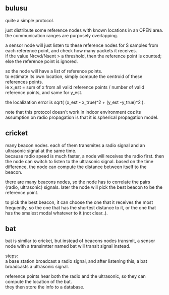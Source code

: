 bulusu
--------------------------

quite a simple protocol.

just distribute some reference nodes with known locations in an OPEN area. 
the communication ranges are purposely overlapping.

a sensor node will just listen to these reference nodes for S samples from each reference point, 
and check how many packets it receives.  
if the value Nrcvd/Nsent > a threshold, then the reference point is counted; 
else the reference point is ignored.

so the node will have a list of reference points.  
to estimate its own location, simply compute the centroid of these references points.  
ie x_est = sum of x from all valid reference points / number of valid reference points, 
and same for y_est.

the localization error is sqrt( (x_est - x_true)^2 + (y_est -y_true)^2 ).

note that this protocol doesn't work in indoor environment coz its assumption on radio propagation
is that it is spherical propagation model.


cricket
----------------------------
 
many beacon nodes. 
each of them transmites a radio signal and an ultrasonic signal at the same time.  
because radio speed is much faster, a node will receives the radio first.
then the node can switch to listen to the ultrasonic signal.
based on the time difference, the node can compute the distance between itself to the beacon.

there are many beacons nodes, so the node has to correlate the pairs {radio, ultrasonic} signals. 
later the node will pick the best beacon to be the reference point.

to pick the best beacon, it can choose the one that it receives the most frequently,
so the one that has the shortest distance to it,
or the one that has the smalest modal whatever to it (not clear..).


bat
---------------------------

bat is similar to cricket,
but instead of beacons nodes transmit, 
a sensor node with a transimtter named bat will transit signal instead.

steps:  
a base station broadcast a radio signal, 
and after listening this, a bat broadcasts a ultrasonic signal.

reference points hear both the radio and the ultrasonic, so they can compute the location of the bat.  
they then store the info to a database.
